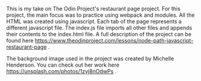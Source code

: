 This is my take on The Odin Project's restaurant page project. For this project, the main focus was to practice using webpack and modules. All the HTML was created using javascript. Each tab of the page represents a different javascript file. The index.js file imports all other files and appends their contents to the index.html file. A full description of the project can be found here https://www.theodinproject.com/lessons/node-path-javascript-restaurant-page .

The background image used in the project was created by Michelle Henderson. You can check out her work here https://unsplash.com/photos/1zyj8nOdwPs .